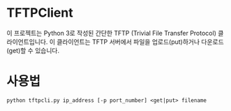 # TFTPClient
이 프로젝트는 Python 3로 작성된 간단한 TFTP (Trivial File Transfer Protocol) 클라이언트입니다. 이 클라이언트는 TFTP 서버에서 파일을 업로드(put)하거나 다운로드(get)할 수 있습니다.

# 사용법
    python tftpcli.py ip_address [-p port_number] <get|put> filename
